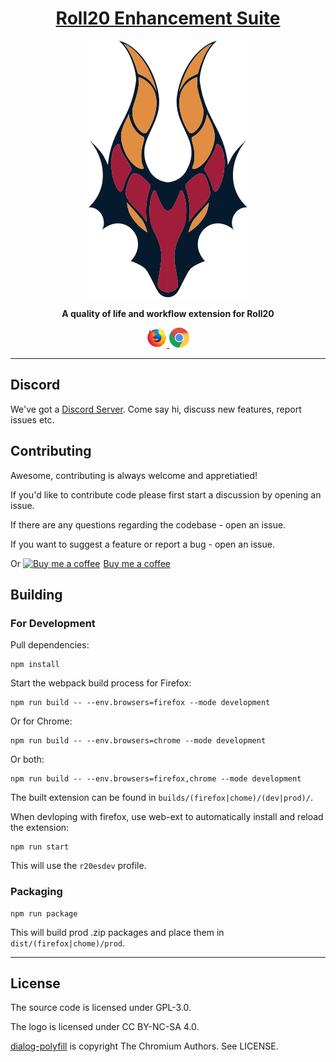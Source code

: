 <h1 align="center">
    <a href="https://ssstormy.github.io/roll20-enhancement-suite/">Roll20 Enhancement Suite</a>
</h1>

<p align="center">
    <img src="assets/logo/logo.svg">
</p>

<p align="center">
    <b>A quality of life and workflow extension for Roll20</b>
</p>

<p align="center">
    <a href="https://addons.mozilla.org/en-US/firefox/addon/roll20-enhancement-suite/" target="_blank">
    <img src="assets/readme/firefox.png" alt="| for Firefox |"/>
  </a>
  <a href="https://chrome.google.com/webstore/detail/roll20-enhancement-suite/fadcomaehamhdhekodcpiglabcjkepff" target="_blank">
    <img src="assets/readme/chrome.png" alt="| for Chrome |"/>
  </a>
</p>



<hr>

## Discord
We've got a [Discord Server](https://discord.gg/pKxxvuM). Come say hi, discuss new features, report issues etc.

## Contributing
Awesome, contributing is always welcome and appretiatied!

 If you'd like to contribute code please first start a discussion by opening an issue.

If there are any questions regarding the codebase - open an issue.

If you want to suggest a feature or report a bug - open an issue.

Or <link href="https://fonts.googleapis.com/css?family=Cookie" rel="stylesheet"><a class="bmc-button" target="_blank" href="https://www.buymeacoffee.com/stormy"><img src="https://www.buymeacoffee.com/assets/img/BMC-btn-logo.svg" alt="Buy me a coffee"><span style="margin-left:5px">Buy me a coffee</span></a>

## Building

### For Development

Pull dependencies:
```
npm install
```

Start the webpack build process for Firefox:
```
npm run build -- --env.browsers=firefox --mode development
```

Or for Chrome:
```
npm run build -- --env.browsers=chrome --mode development
```

Or both:
```
npm run build -- --env.browsers=firefox,chrome --mode development
```

The built extension can be found in `builds/(firefox|chome)/(dev|prod)/`.


When devloping with firefox, use web-ext to automatically install and reload the extension:
```
npm run start
```
This will use the `r20esdev` profile.

### Packaging
```
npm run package
```
This will build prod .zip packages and place them in `dist/(firefox|chome)/prod`.

---

## License
The source code is licensed under GPL-3.0.

The logo is licensed under CC BY-NC-SA 4.0.

[dialog-polyfill](https://github.com/GoogleChrome/dialog-polyfill) is copyright The Chromium Authors. See LICENSE.
